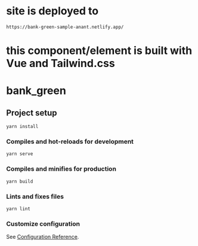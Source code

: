 # site is deployed to
```
https://bank-green-sample-anant.netlify.app/
```

# this component/element is built with Vue and Tailwind.css

# bank_green

## Project setup
```
yarn install
```

### Compiles and hot-reloads for development
```
yarn serve
```

### Compiles and minifies for production
```
yarn build
```

### Lints and fixes files
```
yarn lint
```

### Customize configuration
See [Configuration Reference](https://cli.vuejs.org/config/).
